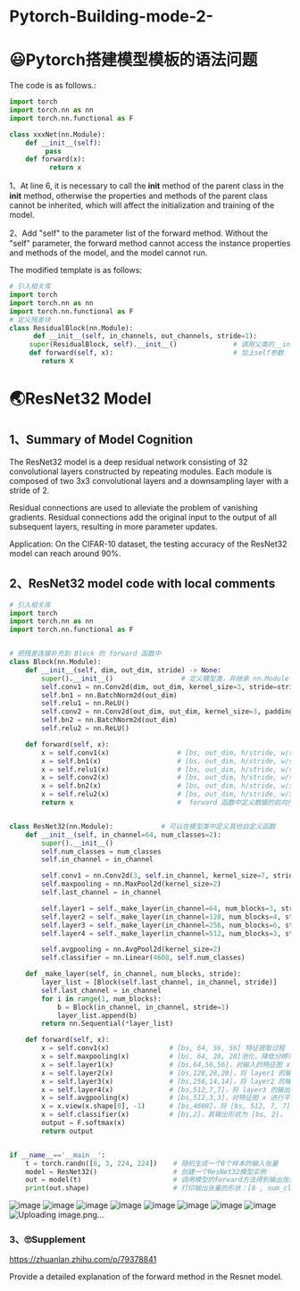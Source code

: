 # Pytorch-Building-mode-2-

# 😃Pytorch搭建模型模板的语法问题
The code is as follows.:
``` python
import torch
import torch.nn as nn
import torch.nn.functional as F

class xxxNet(nn.Module):
	def __init__(self):
         pass
	def forward(x):
          return x
 ```

1、At line 6, it is necessary to call the __init__ method of the parent class in the __init__ method, otherwise the properties and methods of the parent class cannot be inherited, which will affect the initialization and training of the model.

2、Add "self" to the parameter list of the forward method. Without the "self" parameter, the forward method cannot access the instance properties and methods of the model, and the model cannot run.

The modified template is as follows:
``` python
# 引入相关库
import torch
import torch.nn as nn
import torch.nn.functional as F
# 定义残差块
class ResidualBlock(nn.Module):
      def __init__(self, in_channels, out_channels, stride=1):
     super(ResidualBlock, self).__init__()              # 调用父类的__init__方法
     def forward(self, x):                              # 加上self参数
		return X
```


# 🌏ResNet32 Model
## 1、Summary of Model Cognition
The ResNet32 model is a deep residual network consisting of 32 convolutional layers constructed by repeating modules. Each module is composed of two 3x3 convolutional layers and a downsampling layer with a stride of 2.

Residual connections are used to alleviate the problem of vanishing gradients. Residual connections add the original input to the output of all subsequent layers, resulting in more parameter updates.

Application: On the CIFAR-10 dataset, the testing accuracy of the ResNet32 model can reach around 90%.

## 2、ResNet32 model code with local comments
``` python 
# 引入相关库
import torch
import torch.nn as nn
import torch.nn.functional as F


# 把残差连接补充到 Block 的 forward 函数中
class Block(nn.Module):
    def __init__(self, dim, out_dim, stride) -> None:
        super().__init__()                 # 定义模型类，并继承 nn.Module 类
        self.conv1 = nn.Conv2d(dim, out_dim, kernel_size=3, stride=stride, padding=1)
        self.bn1 = nn.BatchNorm2d(out_dim)
        self.relu1 = nn.ReLU()
        self.conv2 = nn.Conv2d(out_dim, out_dim, kernel_size=3, padding=1)
        self.bn2 = nn.BatchNorm2d(out_dim)
        self.relu2 = nn.ReLU()

    def forward(self, x):
        x = self.conv1(x)                 # [bs, out_dim, h/stride, w/stride] 卷积，提取特征，改变通道数和分辨率
        x = self.bn1(x)                   # [bs, out_dim, h/stride, w/stride] 批归一化，加速收敛，防止过拟合
        x = self.relu1(x)                 # [bs, out_dim, h/stride, w/stride] 激活函数，增加非线性
        x = self.conv2(x)                 # [bs, out_dim, h/stride, w/stride] 卷积，提取特征，保持通道数和分辨率
        x = self.bn2(x)                   # [bs, out_dim, h/stride, w/stride] 批归一化，加速收敛，防止过拟合
        x = self.relu2(x)                 # [bs, out_dim, h/stride, w/stride] 激活函数，增加非线性
        return x                          #  forward 函数中定义数据的前向传播


class ResNet32(nn.Module):            # 可以在模型类中定义其他自定义函数
    def __init__(self, in_channel=64, num_classes=2):
        super().__init__()
        self.num_classes = num_classes
        self.in_channel = in_channel

        self.conv1 = nn.Conv2d(3, self.in_channel, kernel_size=7, stride=2, padding=3)
        self.maxpooling = nn.MaxPool2d(kernel_size=2)
        self.last_channel = in_channel

        self.layer1 = self._make_layer(in_channel=64, num_blocks=3, stride=1)
        self.layer2 = self._make_layer(in_channel=128, num_blocks=4, stride=2)
        self.layer3 = self._make_layer(in_channel=256, num_blocks=6, stride=2)
        self.layer4 = self._make_layer(in_channel=512, num_blocks=3, stride=2)

        self.avgpooling = nn.AvgPool2d(kernel_size=2)
        self.classifier = nn.Linear(4608, self.num_classes)

    def _make_layer(self, in_channel, num_blocks, stride):
        layer_list = [Block(self.last_channel, in_channel, stride)]
        self.last_channel = in_channel
        for i in range(1, num_blocks):
            b = Block(in_channel, in_channel, stride=1)
            layer_list.append(b)
        return nn.Sequential(*layer_list)

    def forward(self, x):
        x = self.conv1(x)               # [bs, 64, 56, 56] 特征提取过程
        x = self.maxpooling(x)          # [bs, 64, 28, 28]池化，降低分辨率和计算量
        x = self.layer1(x)              # [bs,64,56,56]，对输入的特征图 x 进行卷积和池化操作，并将其传递给 layer1 进行处理。
        x = self.layer2(x)              # [bs,128,28,28]，将 layer1 的输出作为输入，传递给 layer2 进行卷积和池化。
        x = self.layer3(x)              # [bs,256,14,14]，将 layer2 的输出作为输入，传递给 layer3 进行卷积和池化。
        x = self.layer4(x)              # [bs,512,7,7]，将 layer3 的输出作为输入，传递给 layer4 进行卷积和池化。
        x = self.avgpooling(x)          # [bs,512,3,3]，对特征图 x 进行平均池化操作，每个通道的特征图缩小为一个标量值。
        x = x.view(x.shape[0], -1)      # [bs,4608]，将 [bs, 512, 7, 7] 的特征图拉伸为 [bs, 4608] 的向量。
        x = self.classifier(x)          # [bs,2]，其输出形状为 [bs, 2]， bs 表示批次大小，2 表示输出的类别数目。
        output = F.softmax(x)
        return output


if __name__=='__main__':
    t = torch.randn([8, 3, 224, 224])    # 随机生成一个8个样本的输入张量
    model = ResNet32()                   # 创建一个ResNet32模型实例
    out = model(t)                       # 调用模型的forward方法得到输出张量
    print(out.shape)                     # 打印输出张量的形状：[8 , num_classes ]
```
![image](https://github.com/4521junjie/Pytorch-Building-mode-2-/assets/119326710/ef46ea13-d887-4c6f-9a97-e4d173398fa8)
![image](https://github.com/4521junjie/Pytorch-Building-mode-2-/assets/119326710/4413c615-4863-45b4-b550-4d5cb8399ad2)
![image](https://github.com/4521junjie/Pytorch-Building-mode-2-/assets/119326710/cc632446-0f2c-4b62-8060-f5496fdf28de)
![image](https://github.com/4521junjie/Pytorch-Building-mode-2-/assets/119326710/f734b717-d11d-4676-b4b0-74a875be78dd)
![image](https://github.com/4521junjie/Pytorch-Building-mode-2-/assets/119326710/8ddcc4f8-bced-439a-9619-ae4a634dd9a7)
![image](https://github.com/4521junjie/Pytorch-Building-mode-2-/assets/119326710/7099271f-b733-4edf-bba6-022d8785379c)
![image](https://github.com/4521junjie/Pytorch-Building-mode-2-/assets/119326710/6ba6e0d3-4ad0-4f58-a98c-d008da538b0c)
![image](https://github.com/4521junjie/Pytorch-Building-mode-2-/assets/119326710/544a3fd4-4c96-41da-9aa5-3b075f47b478)
![Uploading image.png…]()






### 3、🙄Supplement
https://zhuanlan.zhihu.com/p/79378841

Provide a detailed explanation of the forward method in the Resnet model.





